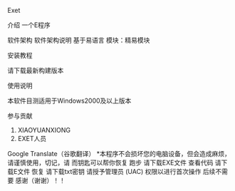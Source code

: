 Exet

介绍
一个E程序

软件架构
软件架构说明
基于易语言
模块：精易模块


安装教程

请下载最新构建版本


使用说明

本软件目测适用于Windows2000及以上版本
 

参与贡献

1.  XIAOYUANXIONG
2.  EXET人员

Google Translate（谷歌翻译）
*本程序不会损坏您的电脑设备，但会造成麻烦，请谨慎使用，切记，请
而钥匙可以帮你恢复
跑步
请下载EXE文件
查看代码
请下载E文件
恢复
请下载txt密钥
请授予管理员 (UAC) 权限以进行首次操作
后续不需要
感谢（谢谢）！！

